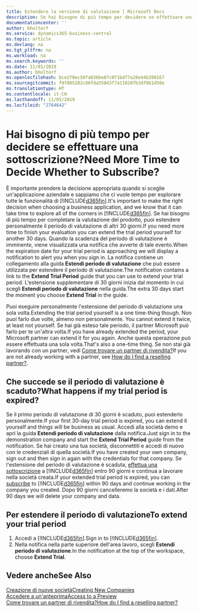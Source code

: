 ```yaml
---
title: Estendere la versione di valutazione | Microsoft Docs
description: Se hai bisogno di più tempo per decidere se effettuare una sottoscrizione, puoi estendere la versione di valutazione.
documentationcenter: ''
author: bholtorf
ms.service: dynamics365-business-central
ms.topic: article
ms.devlang: na
ms.tgt_pltfrm: na
ms.workload: na
ms.search.keywords: ''
ms.date: 11/01/2019
ms.author: bholtorf
ms.openlocfilehash: bce2f8ec50fa836be87c0f1bd77a28e44b208167
ms.sourcegitcommit: f9f805282c86fda55843f7a11020fb3df861d50e
ms.translationtype: HT
ms.contentlocale: it-CH
ms.lasthandoff: 11/05/2019
ms.locfileid: "2764642"
---
```

# <a name="need-more-time-to-decide-whether-to-subscribe"></a><span data-ttu-id="0142d-103">Hai bisogno di più tempo per decidere se effettuare una sottoscrizione?</span><span class="sxs-lookup"><span data-stu-id="0142d-103">Need More Time to Decide Whether to Subscribe?</span></span>
<span data-ttu-id="0142d-104">È importante prendere la decisione appropriata quando si sceglie un'applicazione aziendale e sappiamo che ci vuole tempo per esplorare tutte le funzionalità di [!INCLUDE[d365fin](includes/d365fin_md.md)].</span><span class="sxs-lookup"><span data-stu-id="0142d-104">It's important to make the right decision when choosing a business application, and we know that it can take time to explore all of the corners in [!INCLUDE[d365fin](includes/d365fin_md.md)].</span></span> <span data-ttu-id="0142d-105">Se hai bisogno di più tempo per completare la valutazione del prodotto, puoi estendere personalmente il periodo di valutazione di altri 30 giorni.</span><span class="sxs-lookup"><span data-stu-id="0142d-105">If you need more time to finish your evaluation you can extend the trial period yourself for another 30 days.</span></span> <span data-ttu-id="0142d-106">Quando la scadenza del periodo di valutazione è imminente, viene visualizzata una notifica che avverte di tale evento.</span><span class="sxs-lookup"><span data-stu-id="0142d-106">When the expiration date for your trial period is approaching we will display a notification to alert you when you sign in.</span></span> <span data-ttu-id="0142d-107">La notifica contiene un collegamento alla guida **Estendi periodo di valutazione** che può essere utilizzata per estendere il periodo di valutazione.</span><span class="sxs-lookup"><span data-stu-id="0142d-107">The notification contains a link to the **Extend Trial Period** guide that you can use to extend your trial period.</span></span> <span data-ttu-id="0142d-108">L'estensione supplementare di 30 giorni inizia dal momento in cui scegli **Estendi periodo di valutazione** nella guida.</span><span class="sxs-lookup"><span data-stu-id="0142d-108">The extra 30 days start the moment you choose **Extend Trial** in the guide.</span></span>

<span data-ttu-id="0142d-109">Puoi eseguire personalmente l'estensione del periodo di valutazione una sola volta.</span><span class="sxs-lookup"><span data-stu-id="0142d-109">Extending the trial period yourself is a one time-thing though.</span></span> <span data-ttu-id="0142d-110">Non puoi farlo due volte, almeno non personalmente. </span><span class="sxs-lookup"><span data-stu-id="0142d-110">You cannot extend it twice, at least not yourself.</span></span> <span data-ttu-id="0142d-111">Se hai già esteso tale periodo, il partner Microsoft può farlo per te un'altra volta.</span><span class="sxs-lookup"><span data-stu-id="0142d-111">If you have already extended the period, your Microsoft partner can extend it for you again.</span></span> <span data-ttu-id="0142d-112">Anche questa operazione può essere effettuata una sola volta.</span><span class="sxs-lookup"><span data-stu-id="0142d-112">That's also a one-time thing.</span></span> <span data-ttu-id="0142d-113">Se non stai già lavorando con un partner, vedi [Come trovare un partner di rivendita?](across-faq.md#findpartner)</span><span class="sxs-lookup"><span data-stu-id="0142d-113">If you are not already working with a partner, see [How do I find a reselling partner?](across-faq.md#findpartner).</span></span>

## <a name="what-happens-if-my-trial-period-is-expired"></a><span data-ttu-id="0142d-114">Che succede se il periodo di valutazione è scaduto?</span><span class="sxs-lookup"><span data-stu-id="0142d-114">What happens if my trial period is expired?</span></span>
<span data-ttu-id="0142d-115">Se il primo periodo di valutazione di 30 giorni è scaduto, puoi estenderlo personalmente.</span><span class="sxs-lookup"><span data-stu-id="0142d-115">If your first 30-day trial period is expired, you can extend it yourself and things will be business as usual.</span></span> <span data-ttu-id="0142d-116">Accedi alla società demo e apri la guida **Estendi periodo di valutazione** dalla notifica.</span><span class="sxs-lookup"><span data-stu-id="0142d-116">Just sign in to the demonstration company and start the **Extend Trial Period** guide from the notification.</span></span> <span data-ttu-id="0142d-117">Se hai creato una tua società, disconnettiti e accedi di nuovo con le credenziali di quella società.</span><span class="sxs-lookup"><span data-stu-id="0142d-117">If you have created your own company, sign out and then sign in again with the credentials for that company.</span></span> <span data-ttu-id="0142d-118">Se l'estensione del periodo di valutazione è scaduta, [effettua una sottoscrizione](https://go.microsoft.com/fwlink/?linkid=828659) a [!INCLUDE[d365fin](includes/d365fin_md.md)] entro 90 giorni e continua a lavorare nella società creata.</span><span class="sxs-lookup"><span data-stu-id="0142d-118">If your extended trial period is expired, you can [subscribe](https://go.microsoft.com/fwlink/?linkid=828659) to [!INCLUDE[d365fin](includes/d365fin_md.md)] within 90 days and continue working in the company you created.</span></span> <span data-ttu-id="0142d-119">Dopo 90 giorni cancelleremo la società e i dati.</span><span class="sxs-lookup"><span data-stu-id="0142d-119">After 90 days we will delete your company and data.</span></span> 

## <a name="to-extend-your-trial-period"></a><span data-ttu-id="0142d-120">Per estendere il periodo di valutazione</span><span class="sxs-lookup"><span data-stu-id="0142d-120">To extend your trial period</span></span>
1. <span data-ttu-id="0142d-121">Accedi a [!INCLUDE[d365fin](includes/d365fin_md.md)].</span><span class="sxs-lookup"><span data-stu-id="0142d-121">Sign in to [!INCLUDE[d365fin](includes/d365fin_md.md)].</span></span>
2. <span data-ttu-id="0142d-122">Nella notifica nella parte superiore dell'area lavoro, scegli **Estendi periodo di valutazione**.</span><span class="sxs-lookup"><span data-stu-id="0142d-122">In the notification at the top of the workspace, choose **Extend Trial**.</span></span>

## <a name="see-also"></a><span data-ttu-id="0142d-123">Vedere anche</span><span class="sxs-lookup"><span data-stu-id="0142d-123">See Also</span></span>
[<span data-ttu-id="0142d-124">Creazione di nuove società</span><span class="sxs-lookup"><span data-stu-id="0142d-124">Creating New Companies</span></span>](about-new-company.md)  
[<span data-ttu-id="0142d-125">Accedere a un'anteprima</span><span class="sxs-lookup"><span data-stu-id="0142d-125">Access to a Preview</span></span>](across-preview.md)  
[<span data-ttu-id="0142d-126">Come trovare un partner di rivendita?</span><span class="sxs-lookup"><span data-stu-id="0142d-126">How do I find a reselling partner?</span></span>](across-faq.md#findpartner)  
